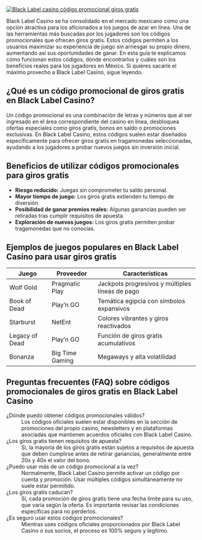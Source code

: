 [![Black Label casino código promocional giros gratis](https://123-caf.pages.dev/gitsignup.png)](https://vrmoo.ru/Bt82HjjY)

<p>Black Label Casino se ha consolidado en el mercado mexicano como una opción atractiva para los aficionados a los juegos de azar en línea. Una de las herramientas más buscadas por los jugadores son los códigos promocionales que ofrecen giros gratis. Estos códigos permiten a los usuarios maximizar su experiencia de juego sin arriesgar su propio dinero, aumentando así sus oportunidades de ganar. En esta guía te explicamos cómo funcionan estos códigos, dónde encontrarlos y cuáles son los beneficios reales para los jugadores en México. Si quieres sacarle el máximo provecho a Black Label Casino, sigue leyendo.</p>  <h2>¿Qué es un código promocional de giros gratis en Black Label Casino?</h2> <p>Un código promocional es una combinación de letras y números que al ser ingresado en el área correspondiente del casino en línea, desbloquea ofertas especiales como giros gratis, bonos en saldo o promociones exclusivas. En Black Label Casino, estos códigos suelen estar diseñados específicamente para ofrecer giros gratis en tragamonedas seleccionadas, ayudando a los jugadores a probar nuevos juegos sin inversión inicial.</p>  <h2>Beneficios de utilizar códigos promocionales para giros gratis</h2> <ul>   <li><strong>Riesgo reducido:</strong> Juegas sin comprometer tu saldo personal.</li>   <li><strong>Mayor tiempo de juego:</strong> Los giros gratis extienden tu tiempo de diversión.</li>   <li><strong>Posibilidad de ganar premios reales:</strong> Algunas ganancias pueden ser retiradas tras cumplir requisitos de apuesta.</li>   <li><strong>Exploración de nuevos juegos:</strong> Los giros gratis permiten probar tragamonedas que no conocías.</li> </ul>  <h2>Ejemplos de juegos populares en Black Label Casino para usar giros gratis</h2> <table>   <thead>     <tr>       <th>Juego</th>       <th>Proveedor</th>       <th>Características</th>     </tr>   </thead>   <tbody>     <tr>       <td>Wolf Gold</td>       <td>Pragmatic Play</td>       <td>Jackpots progresivos y múltiples líneas de pago</td>     </tr>     <tr>       <td>Book of Dead</td>       <td>Play’n GO</td>       <td>Temática egipcia con símbolos expansivos</td>     </tr>     <tr>       <td>Starburst</td>       <td>NetEnt</td>       <td>Colores vibrantes y giros reactivados</td>     </tr>     <tr>       <td>Legacy of Dead</td>       <td>Play’n GO</td>       <td>Función de giros gratis acumulativos</td>     </tr>     <tr>       <td>Bonanza</td>       <td>Big Time Gaming</td>       <td>Megaways y alta volatilidad</td>     </tr>   </tbody> </table>  <h2>Preguntas frecuentes (FAQ) sobre códigos promocionales de giros gratis en Black Label Casino</h2> <dl>   <dt>¿Dónde puedo obtener códigos promocionales válidos?</dt>   <dd>Los códigos oficiales suelen estar disponibles en la sección de promociones del propio casino, newsletters y en plataformas asociadas que mantienen acuerdos oficiales con Black Label Casino.</dd>    <dt>¿Los giros gratis tienen requisitos de apuesta?</dt>   <dd>Sí, la mayoría de los giros gratis están sujetos a requisitos de apuesta que deben cumplirse antes de retirar ganancias, generalmente entre 20x y 40x el valor del bono.</dd>    <dt>¿Puedo usar más de un código promocional a la vez?</dt>   <dd>Normalmente, Black Label Casino permite activar un código por cuenta y promoción. Usar múltiples códigos simultáneamente no suele estar permitido.</dd>    <dt>¿Los giros gratis caducan?</dt>   <dd>Sí, cada promoción de giros gratis tiene una fecha límite para su uso, que varía según la oferta. Es importante revisar las condiciones específicas para no perderlos.</dd>    <dt>¿Es seguro usar estos códigos promocionales?</dt>   <dd>Mientras uses códigos oficiales proporcionados por Black Label Casino o sus socios, el proceso es 100% seguro y legítimo.</dd> </dl>